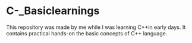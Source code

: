 # C-_Basiclearnings
This repository was made by me while I was learning C++in early days. It contains practical hands-on the basic concepts of C++ language.
